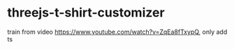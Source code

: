 # threejs-t-shirt-customizer
train from video https://www.youtube.com/watch?v=ZqEa8fTxypQ, only add ts
